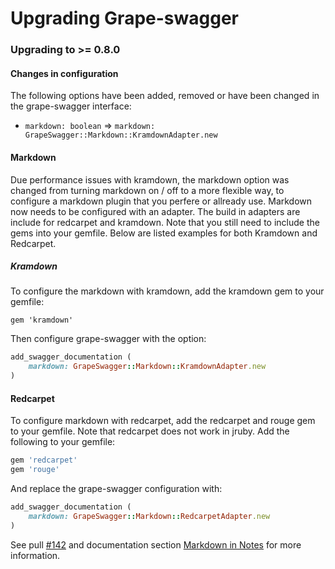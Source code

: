 Upgrading Grape-swagger
=======================

### Upgrading to >= 0.8.0

#### Changes in configuration

The following options have been added, removed or have been changed in the grape-swagger interface:

* `markdown: boolean` => `markdown: GrapeSwagger::Markdown::KramdownAdapter.new` 


#### Markdown

Due performance issues with kramdown, the markdown option was changed from turning markdown on / off to a more flexible way, to configure a markdown plugin that you perfere or allready use. Markdown now needs to be configured with an adapter. The build in adapters are include for redcarpet and kramdown. Note that you still need to include the gems into your gemfile. Below are listed examples for both Kramdown and Redcarpet.

##### Kramdown

To configure the markdown with kramdown, add the kramdown gem to your gemfile:

`gem 'kramdown'`

Then configure grape-swagger with the option:

```ruby
add_swagger_documentation (
    markdown: GrapeSwagger::Markdown::KramdownAdapter.new
)
```
#### Redcarpet

To configure markdown with redcarpet, add the redcarpet and rouge gem to your gemfile. Note that redcarpet does not work in jruby. Add the following to your gemfile:

```ruby
gem 'redcarpet'
gem 'rouge'
``` 

And replace the grape-swagger configuration with:
```ruby
add_swagger_documentation (
    markdown: GrapeSwagger::Markdown::RedcarpetAdapter.new
)
```

See pull [#142](https://github.com/tim-vandecasteele/grape-swagger/pull/142) and documentation section [Markdown in Notes](https://github.com/tim-vandecasteele/grape-swagger#markdown-in-notes) for more information.
